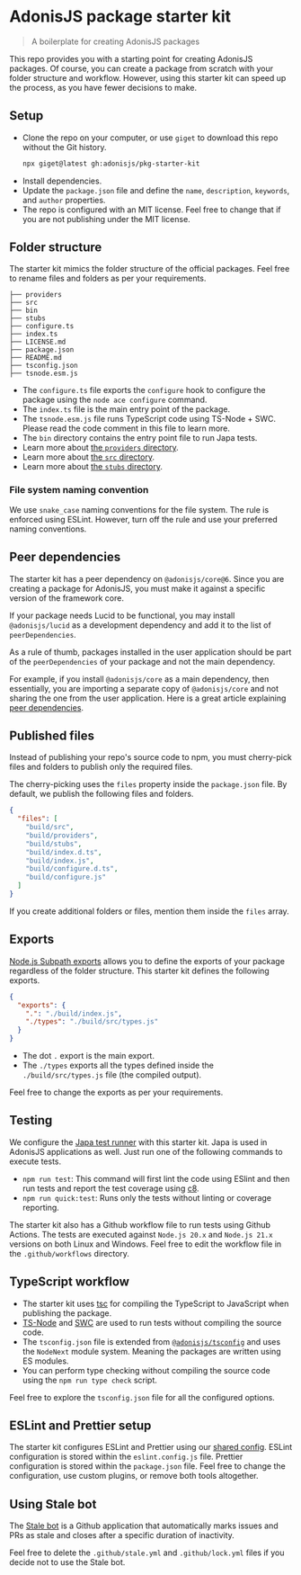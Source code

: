 # AdonisJS package starter kit

> A boilerplate for creating AdonisJS packages

This repo provides you with a starting point for creating AdonisJS packages. Of course, you can create a package from scratch with your folder structure and workflow. However, using this starter kit can speed up the process, as you have fewer decisions to make.

## Setup

- Clone the repo on your computer, or use `giget` to download this repo without the Git history.
  ```sh
  npx giget@latest gh:adonisjs/pkg-starter-kit
  ```
- Install dependencies.
- Update the `package.json` file and define the `name`, `description`, `keywords`, and `author` properties.
- The repo is configured with an MIT license. Feel free to change that if you are not publishing under the MIT license.

## Folder structure

The starter kit mimics the folder structure of the official packages. Feel free to rename files and folders as per your requirements.

```
├── providers
├── src
├── bin
├── stubs
├── configure.ts
├── index.ts
├── LICENSE.md
├── package.json
├── README.md
├── tsconfig.json
├── tsnode.esm.js
```

- The `configure.ts` file exports the `configure` hook to configure the package using the `node ace configure` command.
- The `index.ts` file is the main entry point of the package.
- The `tsnode.esm.js` file runs TypeScript code using TS-Node + SWC. Please read the code comment in this file to learn more.
- The `bin` directory contains the entry point file to run Japa tests.
- Learn more about [the `providers` directory](./providers/README.md).
- Learn more about [the `src` directory](./src/README.md).
- Learn more about [the `stubs` directory](./stubs/README.md).

### File system naming convention

We use `snake_case` naming conventions for the file system. The rule is enforced using ESLint. However, turn off the rule and use your preferred naming conventions.

## Peer dependencies

The starter kit has a peer dependency on `@adonisjs/core@6`. Since you are creating a package for AdonisJS, you must make it against a specific version of the framework core.

If your package needs Lucid to be functional, you may install `@adonisjs/lucid` as a development dependency and add it to the list of `peerDependencies`.

As a rule of thumb, packages installed in the user application should be part of the `peerDependencies` of your package and not the main dependency.

For example, if you install `@adonisjs/core` as a main dependency, then essentially, you are importing a separate copy of `@adonisjs/core` and not sharing the one from the user application. Here is a great article explaining [peer dependencies](https://blog.bitsrc.io/understanding-peer-dependencies-in-javascript-dbdb4ab5a7be).

## Published files

Instead of publishing your repo's source code to npm, you must cherry-pick files and folders to publish only the required files.

The cherry-picking uses the `files` property inside the `package.json` file. By default, we publish the following files and folders.

```json
{
  "files": [
    "build/src",
    "build/providers",
    "build/stubs",
    "build/index.d.ts",
    "build/index.js",
    "build/configure.d.ts",
    "build/configure.js"
  ]
}
```

If you create additional folders or files, mention them inside the `files` array.

## Exports

[Node.js Subpath exports](https://nodejs.org/api/packages.html#subpath-exports) allows you to define the exports of your package regardless of the folder structure. This starter kit defines the following exports.

```json
{
  "exports": {
    ".": "./build/index.js",
    "./types": "./build/src/types.js"
  }
}
```

- The dot `.` export is the main export.
- The `./types` exports all the types defined inside the `./build/src/types.js` file (the compiled output).

Feel free to change the exports as per your requirements.

## Testing

We configure the [Japa test runner](https://japa.dev/) with this starter kit. Japa is used in AdonisJS applications as well. Just run one of the following commands to execute tests.

- `npm run test`: This command will first lint the code using ESlint and then run tests and report the test coverage using [c8](https://github.com/bcoe/c8).
- `npm run quick:test`: Runs only the tests without linting or coverage reporting.

The starter kit also has a Github workflow file to run tests using Github Actions. The tests are executed against `Node.js 20.x` and `Node.js 21.x` versions on both Linux and Windows. Feel free to edit the workflow file in the `.github/workflows` directory.

## TypeScript workflow

- The starter kit uses [tsc](https://www.typescriptlang.org/docs/handbook/compiler-options.html) for compiling the TypeScript to JavaScript when publishing the package.
- [TS-Node](https://typestrong.org/ts-node/) and [SWC](https://swc.rs/) are used to run tests without compiling the source code.
- The `tsconfig.json` file is extended from [`@adonisjs/tsconfig`](https://github.com/adonisjs/tooling-config/tree/main/packages/typescript-config) and uses the `NodeNext` module system. Meaning the packages are written using ES modules.
- You can perform type checking without compiling the source code using the `npm run type check` script.

Feel free to explore the `tsconfig.json` file for all the configured options.

## ESLint and Prettier setup

The starter kit configures ESLint and Prettier
using our [shared config](https://github.com/adonisjs/tooling-config/tree/main/packages).
ESLint configuration is stored within the `eslint.config.js` file.
Prettier configuration is stored within the `package.json` file.
Feel free to change the configuration, use custom plugins, or remove both tools altogether.

## Using Stale bot

The [Stale bot](https://github.com/apps/stale) is a Github application that automatically marks issues and PRs as stale and closes after a specific duration of inactivity.

Feel free to delete the `.github/stale.yml` and `.github/lock.yml` files if you decide not to use the Stale bot.
